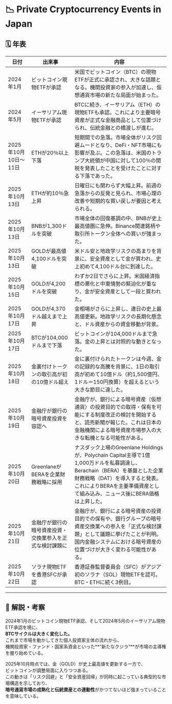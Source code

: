 # 📉 Private Cryptocurrency Events in Japan

## 🗓 年表

| 日付 | 出来事 | 内容 |
|------|--------|------|
| 2024年1月 | ビットコイン現物ETFが承認 | 米国でビットコイン（BTC）の現物ETFが正式に承認され、大きな話題となる。機関投資家の参入が加速し、仮想通貨市場の新たな局面が始まった。 |
| 2024年5月 | イーサリアム現物ETFが承認 | BTCに続き、イーサリアム（ETH）の現物ETFも承認。これにより主要暗号資産が正式な金融商品として位置づけられ、伝統金融との橋渡しが進む。 |
| 2025年10月10日〜11日 | ETHが20％以上下落 | 短期間での急落。市場全体がリスク回避ムードとなり、DeFi・NFT市場にも影響が及ぶ。この急落は、米国のトランプ大統領が中国に対して100％の関税を発表したことを受けたことに対する下落であった。 |
| 2025年10月13日 | ETHが約10％急上昇 | 日曜日にも関わらず大幅上昇。前週の急落からの反発と見られ、市場心理の改善や短期的な買い戻しが要因と考えられる。 |
| 2025年10月13日 | BNBが1,300ドルを突破 | 市場全体の回復基調の中、BNBが史上最高値圏に急伸。Binance関連銘柄や取引所トークン全体への買いが強まった。 |
| 2025年10月13日 | GOLDが最高値4,100ドルを突破 | 米ドル安と地政学リスクの高まりを背景に、安全資産として金が買われ、史上初めて4,100ドル台に到達した。 |
| 2025年10月15日 | GOLDが4,200ドルを突破 | わずか2日でさらに上昇。米国経済指標の悪化と中東情勢の緊迫化が重なり、金が安全資産として一段と買われた。 |
| 2025年10月17日 | GOLDが4,370ドル越えまで上昇 | 金相場がさらに上昇し、連日の史上最高値更新。地政学リスクの長期化懸念と、ドル資産からの資金移動が背景。 |
| 2025年10月17日 | BTCが104,000ドルまで下落 | ビットコインが104,000ドルまで急落。金の上昇とは対照的な動きとなった。 |
| 2025年10月18日 | 金裏付けトークンの取引高が初の10億ドル超え | 金に裏付けられたトークンは今週、金の記録的な高騰を背景に、1日の取引高が初めて10億ドル（約1,500億円、1ドル＝150円換算）を超えるという大きな節目に達した。 |
| 2025年10月19日 | 金融庁が銀行の暗号資産投資を容認へ | 金融庁が、銀行による暗号資産（仮想通貨）の投資目的での取得・保有を可能にする制度改正の検討を開始すると、読売新聞が報じた。これは日本の金融機関による暗号資産市場参入の大きな転機となる可能性がある。 |
| 2025年10月20日 | GreenlaneがBERAを企業財務戦略に採用 | ナスダック上場のGreenlane Holdingsが、Polychain Capital主導で1億1,000万ドルを私募調達し、Berachain（BERA）を基盤とした企業財務戦略（DAT）を導入すると発表。これによりBERAを主要準備資産として組み込み、ニュース後にBERA価格は上昇した。 |
| 2025年10月21日 | 金融庁が銀行の暗号資産投資・交換業参入を正式な検討課題に | 金融庁が、銀行による暗号資産の投資目的での保有や、銀行グループの暗号資産交換業への参入を「正式な検討課題」として議題に挙げたことが判明。国内金融システムにおける暗号資産の位置づけが大きく変わる可能性がある。 |
| 2025年10月22日 | ソラナ現物ETFを香港SFCが承認 | 香港証券監督委員会（SFC）がアジア初のソラナ（SOL）現物ETFを認可。BTC・ETHに続く3例目。 |

---

## 💭 解説・考察

2024年1月のビットコイン現物ETF承認、そして2024年5月のイーサリアム現物ETF承認を境に、  
**BTCサイクルは大きく変化した。**  
これまで市場を動かしてきた個人投資家主体の流れから、  
機関投資家・ファンド・国家系資金といった**“新たなクジラ”**が市場の主導権を握り始めている。  

2025年10月時点では、金（GOLD）が史上最高値を更新する一方で、  
ビットコインが調整局面に入りつつある。  
この動きは「リスク回避」と「安全資産回帰」が同時に起こっている典型的な市場構造を示しており、  
**暗号通貨市場の成熟化と伝統資産との連動性**がかつてないほど強まっていることを意味している。
